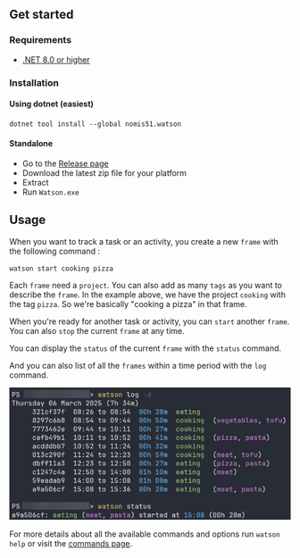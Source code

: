 ﻿## Get started

### Requirements

- [.NET 8.0 or higher](https://dotnet.microsoft.com/en-us/download/dotnet/8.0)

### Installation

#### Using dotnet (easiest)

```
dotnet tool install --global nomis51.watson
```

#### Standalone

- Go to the [Release page](https://github.com/nomis51/watson/releases/latest)
- Download the latest zip file for your platform
- Extract
- Run `Watson.exe`

## Usage

When you want to track a task or an activity, you create a new `frame` with the following command :

```
watson start cooking pizza
```

Each `frame` need a `project`.
You can also add as many `tags` as you want to describe the `frame`.
In the example above, we have the project `cooking` with the tag `pizza`.
So we're basically "cooking a pizza" in that frame.

When you're ready for another task or activity, you can `start` another `frame`.
You can also `stop` the current `frame` at any time.

You can display the `status` of the current `frame` with the `status` command.

And you can also list of all the `frames` within a time period with the `log` command.

![watson](images/420494237-15325c86-193a-45cf-b3c8-8d3d7425b692.png)

For more details about all the available commands and options run `watson help` or visit
the [commands page](commands.md).
